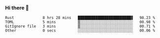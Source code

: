 ### Hi there 👋

<!--
**berkus/berkus** is a ✨ _special_ ✨ repository because its `README.md` (this file) appears on your GitHub profile.

Here are some ideas to get you started:

- 🔭 I’m currently working on ...
- 🌱 I’m currently learning ...
- 👯 I’m looking to collaborate on ...
- 🤔 I’m looking for help with ...
- 💬 Ask me about ...
- 📫 How to reach me: ...
- 😄 Pronouns: ...
- ⚡ Fun fact: ...
-->

<!--START_SECTION:waka-->

```text
Rust             8 hrs 28 mins   ████████████████████████▓   98.23 %
TOML             5 mins          ▒░░░░░░░░░░░░░░░░░░░░░░░░   00.98 %
GitIgnore file   3 mins          ▒░░░░░░░░░░░░░░░░░░░░░░░░   00.71 %
Other            0 secs          ░░░░░░░░░░░░░░░░░░░░░░░░░   00.06 %
```

<!--END_SECTION:waka-->
